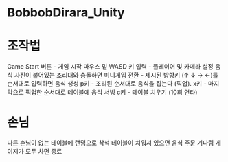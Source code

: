 # BobbobDirara_Unity

# 조작법
Game Start 버튼 - 게임 시작
마우스 밑 WASD 키 입력 -  플레이어 및 카메라 설정
음식 사진이 붙어있는 조리대와 충돌하면 미니게임 전환 - 제시된 방향키 (↑ ↓ → ←)를 순서대로 입력하면 음식 생성
p키 -  조리된 순서대로 음식을 집는다 (픽업).
x키 - 마지막으로 픽업한 순서대로 테이블에 음식 서빙
c키 - 테이블 치우기 (10회 연타)

# 손님
다른 손님이 없는 테이블에 랜덤으로 착석
테이블이 치워져 있으면 음식 주문
기다림 게이지가 모두 차면 종료

